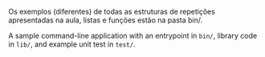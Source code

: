 Os exemplos (diferentes) de todas as estruturas de repetições apresentadas na aula, listas e funções estão na pasta bin/.

A sample command-line application with an entrypoint in `bin/`, library code
in `lib/`, and example unit test in `test/`.
